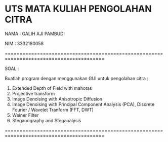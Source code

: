 # UTS MATA KULIAH PENGOLAHAN CITRA

NAMA : GALIH AJI PAMBUDI

NIM : 3332180058

========================================================================================

SOAL :

Buatlah program dengan menggunakan GUI untuk pengolahan citra :

1.	Extended Depth of Field with mahotas
2.	Projective transform 
3.	Image Denoising with Anisotropic Diffusion
4.	Image Denoising with Principal Component Analysis (PCA), Discrete Fourier / Wavelet Tranform (FFT, DWT)
5.	Weiner Filter
6.	Steganography and Steganalysis

========================================================================================
